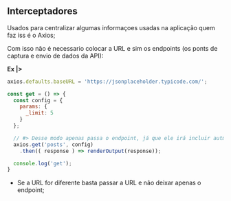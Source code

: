 ## Interceptadores
Usados para centralizar algumas informaçoes usadas na aplicação quem faz iss é o Axios;

Com isso não é necessario colocar a URL e sim os endpoints (os ponts de captura e envio de dados da API):

**Ex |>** 

```js
axios.defaults.baseURL = 'https://jsonplaceholder.typicode.com/';

const get = () => {
  const config = {
    params: {
      _limit: 5
    }
  };

  // #> Desse modo apenas passa o endpoint, já que ele irá incluir autmaticamente a `baseURL`
  axios.get('posts', config)
    .then(( response ) => renderOutput(response));

  console.log('get');
}
```

- Se a URL for diferente basta passar a URL e não deixar apenas o endpoint;

